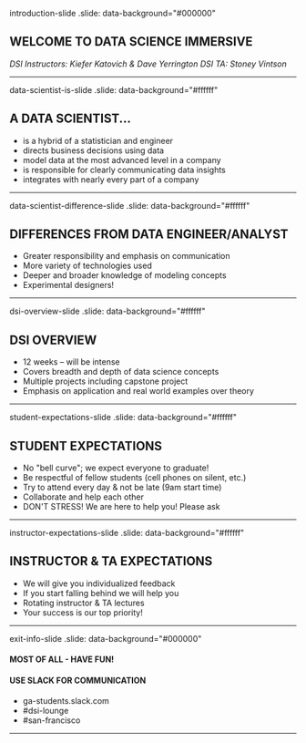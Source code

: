 introduction-slide
.slide: data-background="#000000"
## WELCOME TO DATA SCIENCE IMMERSIVE

_DSI Instructors: Kiefer Katovich & Dave Yerrington
DSI TA: Stoney Vintson_

---

data-scientist-is-slide
.slide: data-background="#ffffff"

## A DATA SCIENTIST...
- is a hybrid of a statistician and engineer
- directs business decisions using data
- model data at the most advanced level in a company
- is responsible for clearly communicating data insights
- integrates with nearly every part of a company

---

data-scientist-difference-slide
.slide: data-background="#ffffff"
## DIFFERENCES FROM DATA ENGINEER/ANALYST
- Greater responsibility and emphasis on communication
- More variety of technologies used
- Deeper and broader knowledge of modeling concepts
- Experimental designers!

---

dsi-overview-slide
.slide: data-background="#ffffff"
## DSI OVERVIEW
- 12 weeks – will be intense
- Covers breadth and depth of data science concepts
- Multiple projects including capstone project
- Emphasis on application and real world examples over theory

---

student-expectations-slide
.slide: data-background="#ffffff"
## STUDENT EXPECTATIONS
- No "bell curve"; we expect everyone to graduate!
- Be respectful of fellow students (cell phones on silent, etc.)
- Try to attend every day & not be late (9am start time)
- Collaborate and help each other
- DON'T STRESS! We are here to help you! Please ask

---

instructor-expectations-slide
.slide: data-background="#ffffff"
## INSTRUCTOR & TA EXPECTATIONS
- We will give you individualized feedback
- If you start falling behind we will help you
- Rotating instructor & TA lectures
- Your success is our top priority!

---

exit-info-slide
.slide: data-background="#000000"
#### MOST OF ALL - HAVE FUN!

#### USE SLACK FOR COMMUNICATION
- ga-students.slack.com
- #dsi-lounge
- #san-francisco

---
